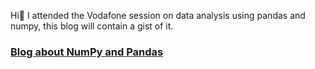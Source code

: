 Hi:wave:
I attended the Vodafone session on data analysis using pandas and numpy, this blog will contain a gist of it.
### [Blog about NumPy and Pandas](https://programmerprodigy.code.blog/2020/09/11/basics-of-numpy-and-pandas/)